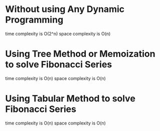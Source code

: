 # Without using Any Dynamic Programming

time complexity is O(2^n)
space complexity is O(n)

# Using Tree Method or Memoization to solve Fibonacci Series

time complexity is O(n)
space complexity is O(n)

# Using Tabular Method to solve Fibonacci Series

time complexity is O(n)
space complexity is O(n)